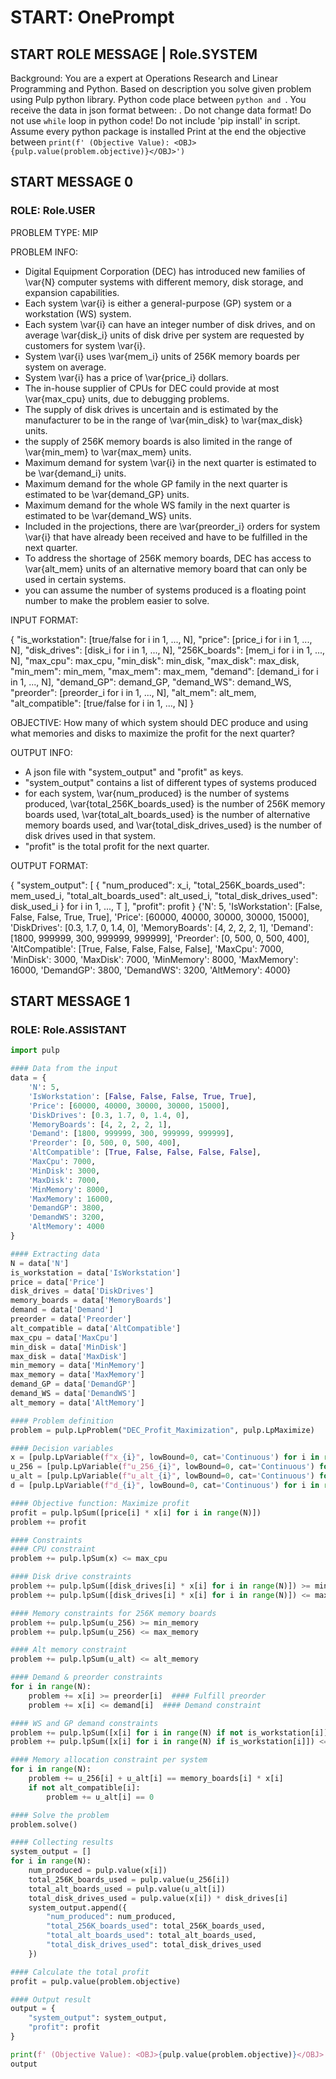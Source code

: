 # START: OnePrompt 
## START ROLE MESSAGE | Role.SYSTEM 
Background: You are a expert at Operations Research and Linear Programming and Python. Based on description you solve given problem using Pulp python library. Python code place between ```python and ```. You receive the data in json format between: <DATA></DATA>. Do not change data format! Do not use `while` loop in python code! Do not include 'pip install' in script. Assume every python package is installed Print at the end the objective between <OBJ></OBJ> `print(f' (Objective Value): <OBJ>{pulp.value(problem.objective)}</OBJ>')`  
## START MESSAGE 0 
### ROLE: Role.USER
<DESCRIPTION>
PROBLEM TYPE: MIP

PROBLEM INFO:

- Digital Equipment Corporation (DEC) has introduced new families of \var{N} computer systems with different memory, disk storage, and expansion capabilities.
- Each system \var{i} is either a general-purpose (GP) system or a workstation (WS) system.
- Each system \var{i} can have an integer number of disk drives, and on average \var{disk_i} units of disk drive per system are requested by customers for system \var{i}.
- System \var{i} uses \var{mem_i} units of 256K memory boards per system on average.
- System \var{i} has a price of \var{price_i} dollars.
- The in-house supplier of CPUs for DEC could provide at most \var{max_cpu} units, due to debugging problems.
- The supply of disk drives is uncertain and is estimated by the manufacturer to be in the range of \var{min_disk} to \var{max_disk} units.
- the supply of 256K memory boards is also limited in the range of \var{min_mem} to \var{max_mem} units.
- Maximum demand for system \var{i} in the next quarter is estimated to be \var{demand_i} units.
- Maximum demand for the whole GP family in the next quarter is estimated to be \var{demand_GP} units.
- Maximum demand for the whole WS family in the next quarter is estimated to be \var{demand_WS} units.
- Included in the projections, there are \var{preorder_i} orders for system \var{i} that have already been received and have to be fulfilled in the next quarter.
- To address the shortage of 256K memory boards, DEC has access to \var{alt_mem} units of an alternative memory board that can only be used in certain systems.
- you can assume the number of systems produced is a floating point number to make the problem easier to solve.

INPUT FORMAT:

{
    "is_workstation": [true/false for i in 1, ..., N],
    "price": [price_i for i in 1, ..., N],
    "disk_drives": [disk_i for i in 1, ..., N],
    "256K_boards": [mem_i for i in 1, ..., N],
    "max_cpu": max_cpu,
    "min_disk": min_disk,
    "max_disk": max_disk,
    "min_mem": min_mem,
    "max_mem": max_mem,
    "demand": [demand_i for i in 1, ..., N],
    "demand_GP": demand_GP,
    "demand_WS": demand_WS,
    "preorder": [preorder_i for i in 1, ..., N],
    "alt_mem": alt_mem,
    "alt_compatible": [true/false for i in 1, ..., N]
}



OBJECTIVE: How many of which system should DEC produce and using what memories and disks to maximize the profit for the next quarter?


OUTPUT INFO:
- A json file with "system_output" and "profit" as keys.
- "system_output" contains a list of different types of systems produced 
- for each system, \var{num_produced} is the number of systems produced, \var{total_256K_boards_used} is the number of 256K memory boards used, \var{total_alt_boards_used} is the number of alternative memory boards used, and \var{total_disk_drives_used} is the number of disk drives used in that system.
- "profit" is the total profit for the next quarter.

OUTPUT FORMAT:

{
    "system_output": [
        {
            "num_produced": x_i,
            "total_256K_boards_used": mem_used_i,
            "total_alt_boards_used": alt_used_i,
            "total_disk_drives_used": disk_used_i
        }
        for i in 1, ..., T
    ],
    "profit": profit
}
</DESCRIPTION>
<DATA>
{'N': 5, 'IsWorkstation': [False, False, False, True, True], 'Price': [60000, 40000, 30000, 30000, 15000], 'DiskDrives': [0.3, 1.7, 0, 1.4, 0], 'MemoryBoards': [4, 2, 2, 2, 1], 'Demand': [1800, 999999, 300, 999999, 999999], 'Preorder': [0, 500, 0, 500, 400], 'AltCompatible': [True, False, False, False, False], 'MaxCpu': 7000, 'MinDisk': 3000, 'MaxDisk': 7000, 'MinMemory': 8000, 'MaxMemory': 16000, 'DemandGP': 3800, 'DemandWS': 3200, 'AltMemory': 4000}</DATA>


## START MESSAGE 1 
### ROLE: Role.ASSISTANT
```python
import pulp

#### Data from the input
data = {
    'N': 5, 
    'IsWorkstation': [False, False, False, True, True], 
    'Price': [60000, 40000, 30000, 30000, 15000], 
    'DiskDrives': [0.3, 1.7, 0, 1.4, 0], 
    'MemoryBoards': [4, 2, 2, 2, 1], 
    'Demand': [1800, 999999, 300, 999999, 999999], 
    'Preorder': [0, 500, 0, 500, 400], 
    'AltCompatible': [True, False, False, False, False], 
    'MaxCpu': 7000, 
    'MinDisk': 3000, 
    'MaxDisk': 7000, 
    'MinMemory': 8000, 
    'MaxMemory': 16000, 
    'DemandGP': 3800, 
    'DemandWS': 3200, 
    'AltMemory': 4000
}

#### Extracting data
N = data['N']
is_workstation = data['IsWorkstation']
price = data['Price']
disk_drives = data['DiskDrives']
memory_boards = data['MemoryBoards']
demand = data['Demand']
preorder = data['Preorder']
alt_compatible = data['AltCompatible']
max_cpu = data['MaxCpu']
min_disk = data['MinDisk']
max_disk = data['MaxDisk']
min_memory = data['MinMemory']
max_memory = data['MaxMemory']
demand_GP = data['DemandGP']
demand_WS = data['DemandWS']
alt_memory = data['AltMemory']

#### Problem definition
problem = pulp.LpProblem("DEC_Profit_Maximization", pulp.LpMaximize)

#### Decision variables
x = [pulp.LpVariable(f"x_{i}", lowBound=0, cat='Continuous') for i in range(N)]
u_256 = [pulp.LpVariable(f"u_256_{i}", lowBound=0, cat='Continuous') for i in range(N)]
u_alt = [pulp.LpVariable(f"u_alt_{i}", lowBound=0, cat='Continuous') for i in range(N)]
d = [pulp.LpVariable(f"d_{i}", lowBound=0, cat='Continuous') for i in range(N)]

#### Objective function: Maximize profit
profit = pulp.lpSum([price[i] * x[i] for i in range(N)])
problem += profit

#### Constraints
#### CPU constraint
problem += pulp.lpSum(x) <= max_cpu

#### Disk drive constraints
problem += pulp.lpSum([disk_drives[i] * x[i] for i in range(N)]) >= min_disk
problem += pulp.lpSum([disk_drives[i] * x[i] for i in range(N)]) <= max_disk

#### Memory constraints for 256K memory boards
problem += pulp.lpSum(u_256) >= min_memory
problem += pulp.lpSum(u_256) <= max_memory

#### Alt memory constraint
problem += pulp.lpSum(u_alt) <= alt_memory

#### Demand & preorder constraints
for i in range(N):
    problem += x[i] >= preorder[i]  #### Fulfill preorder
    problem += x[i] <= demand[i]  #### Demand constraint

#### WS and GP demand constraints
problem += pulp.lpSum([x[i] for i in range(N) if not is_workstation[i]]) <= demand_GP
problem += pulp.lpSum([x[i] for i in range(N) if is_workstation[i]]) <= demand_WS

#### Memory allocation constraint per system
for i in range(N):
    problem += u_256[i] + u_alt[i] == memory_boards[i] * x[i]
    if not alt_compatible[i]:
        problem += u_alt[i] == 0

#### Solve the problem
problem.solve()

#### Collecting results
system_output = []
for i in range(N):
    num_produced = pulp.value(x[i])
    total_256K_boards_used = pulp.value(u_256[i])
    total_alt_boards_used = pulp.value(u_alt[i])
    total_disk_drives_used = pulp.value(x[i]) * disk_drives[i]
    system_output.append({
        "num_produced": num_produced,
        "total_256K_boards_used": total_256K_boards_used,
        "total_alt_boards_used": total_alt_boards_used,
        "total_disk_drives_used": total_disk_drives_used
    })

#### Calculate the total profit
profit = pulp.value(problem.objective)

#### Output result
output = {
    "system_output": system_output,
    "profit": profit
}

print(f' (Objective Value): <OBJ>{pulp.value(problem.objective)}</OBJ>')
output
```

